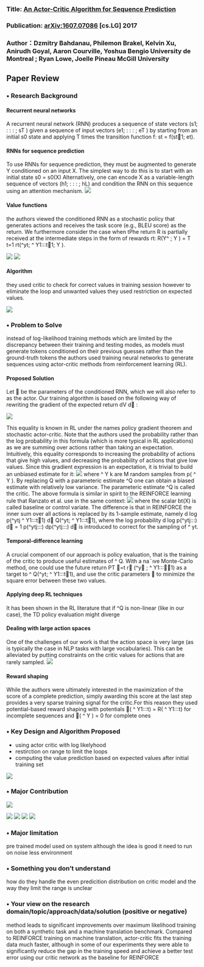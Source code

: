 ﻿### Title: [ An Actor-Critic Algorithm for Sequence Prediction](https://arxiv.org/pdf/1607.07086)
### Publication: [	arXiv:1607.07086](https://arxiv.org/pdf/1607.07086)  [cs.LG] 2017

### Author：Dzmitry Bahdanau, Philemon Brakel, Kelvin Xu, Anirudh Goyal,  Aaron Courville, Yoshua Bengio University de Montreal ; Ryan Lowe, Joelle Pineau McGill University

## Paper Review 

### •	Research Background 

#### Recurrent neural networks
A recurrent neural network (RNN) produces a sequence of state
vectors (s1; : : : ; sT ) given a sequence of input vectors (e1; : : : ; eT ) by starting from an initial s0 state
and applying T times the transition function f: st = f(st􀀀1; et).

#### RNNs for sequence prediction 
To use RNNs for sequence prediction, they must be augmented
to generate Y conditioned on an input X. The simplest way to do this is to start with an initial
state s0 = s0(X)
Alternatively, one can encode X as a
variable-length sequence of vectors (h1; : : : ; hL) and condition the RNN on this sequence using an
attention mechanism.
![](eq1.png)

#### Value functions 
the authors viewed the conditioned RNN as a stochastic policy that generates actions and
receives the task score (e.g., BLEU score) as the return. We furthermore consider the case when
tPhe return R is partially received at the intermediate steps in the form of rewards rt: R(Y^ ; Y ) = T
t=1 rt(^yt; ^ Y1:::t􀀀1; Y ).

![](eq2.png)
![](eq3.png)

#### Algorithm 
they used critic to check for correct values in training session however to eliminate the loop and unwanted values they used restriction on expected values. 

![](al1.png)


###	• Problem to Solve 
instead of log-likelihood training methods which are limited by the discrepancy between their training and testing modes, as models must generate tokens conditioned on their previous guesses rather than the ground-truth tokens the authors used training neural networks to generate sequences using actor-critic methods from reinforcement learning (RL). 
#### Proposed Solution


Let  be the parameters of the conditioned RNN, which we will also refer to as the actor. Our training
algorithm is based on the following way of rewriting the gradient of the expected return dV
d :

![](eq4.png)

This equality is known in RL under the names policy gradient theorem and
stochastic actor-critic. Note that the authors used the probability rather than the log probability
in this formula (which is more typical in RL applications) as we are summing over actions rather
than taking an expectation. Intuitively, this equality corresponds to increasing the probability of
actions that give high values, and decreasing the probability of actions that give low values. Since
this gradient expression is an expectation, it is trivial to build an unbiased estimate for it:
![](eq5.png)
where ^ Y k are M random samples from p( ^ Y ). By replacing Q with a parameteric estimate ^Q
one can
obtain a biased estimate with relatively low variance. The parameteric estimate ^Q
is called the critic.
The above formula is similar in spirit to the REINFORCE learning rule that Ranzato et al. use
in the same context:
![](eq6.png)
where the scalar bt(X) is called baseline or control variate. The difference is that in
REINFORCE the inner sum over all actions is replaced by its 1-sample estimate, namely
d log p(^ytj ^ Y1:::t􀀀1)
d Q(^yt; ^ Y1:::t􀀀1), where the log probability d log p(^ytj:::)
d = 1
p(^ytj:::)
dp(^ytj:::)
d is introduced
to correct for the sampling of ^ yt.

#### Temporal-difference learning 
A crucial component of our approach is policy evaluation, that
is the training of the critic to produce useful estimates of ^ Q. With a na¨ıve Monte-Carlo method,
one could use the future return
PT
=t r (^y ; ^ Y1:::􀀀1) as a target to ^ Q(^yt; ^ Y1:::t􀀀1), and use the
critic parameters  to minimize the square error between these two values.

#### Applying deep RL techniques 

It has been shown in the RL literature that if ^Q
is non-linear (like
in our case), the TD policy evaluation might diverge
#### Dealing with large action spaces 
One of the challenges of our work is that the action space is very
large (as is typically the case in NLP tasks with large vocabularies). This can be alleviated by putting
constraints on the critic values for actions that are rarely sampled.
![](eq7.png)
#### Reward shaping 
While the authors were ultimately interested in the maximization of the score of a complete
prediction, simply awarding this score at the last step provides a very sparse training signal for the
critic.For this reason they used potential-based reward shaping with potentials ( ^ Y1:::t) = R( ^ Y1:::t)
for incomplete sequences and ( ^ Y ) = 0 for complete ones

### •	Key Design and Algorithm Proposed

* using actor critic with log likelyhood
* restirction on range to limit the loops
* computing the value prediction based on expected values after initial training set

![](fig1.png)







### •	Major Contribution 


![](fig2.png)

![](table1.png)
![](table2.png)
![](table3.png)
![](table4.png)




### •	Major limitation 

pre trained model used on system 
although the idea is good it need to run on noise less environment 



### •	Something you don’t understand 

how do they handle the even predicition distribution on critic model and the way they limit the range is unclear


### •	Your view on the research domain/topic/approach/data/solution (positive or negative)

method leads to significant improvements
over maximum likelihood training on both a synthetic task and a machine translation benchmark.
Compared to REINFORCE training on machine translation, actor-critic fits the training data much
faster, although in some of our experiments they were able to significantly reduce the gap in the training
speed and achieve a better test error using our critic network as the baseline for REINFORCE